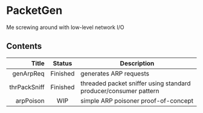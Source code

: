 # PacketGen
Me screwing around with low-level network I/O

## Contents

 Title | Status | Description 
---: | :---: | --- 
genArpReq | Finished | generates ARP requests
thrPackSniff | Finished | threaded packet sniffer using standard producer/consumer pattern
arpPoison | WIP | simple ARP poisoner proof-of-concept
